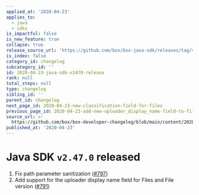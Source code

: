 ```yaml
---
applied_at: '2020-04-23'
applies_to:
  - java
  - sdks
is_impactful: false
is_new_feature: true
collapse: true
release_source_url: 'https://github.com/box/box-java-sdk/releases/tag/v2.47.0'
is_index: false
category_id: changelog
subcategory_id: ''
id: 2020-04-23-java-sdk-v2470-release
rank: null
total_steps: null
type: changelog
sibling_id: ''
parent_id: changelog
next_page_id: 2020-04-23-new-classification-field-for-files
previous_page_id: 2020-04-23-add-new-uploader_display_name-field-to-file-and-file-versions
source_url: >-
  https://github.com/box/box-developer-changelog/blob/main/content/2020/04-23-java-sdk-v2470-release.md
published_at: '2020-04-23'
---
```

# Java SDK `v2.47.0` released

1. Fix path parameter sanitization ([#797](https://github.com/box/box-java-sdk/pull/797))
2. Add support for the uploader display name field for Files and File version ([#791](https://github.com/box/box-java-sdk/pull/791))